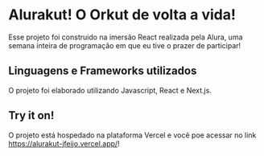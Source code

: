 # Alurakut! O Orkut de volta a vida!

Esse projeto foi construido na imersão React realizada pela Alura, uma semana inteira de programação em que eu tive o prazer de participar!

## Linguagens e Frameworks utilizados

O projeto foi elaborado utilizando Javascript, React e Next.js.

## Try it on! 

O projeto está hospedado na plataforma Vercel e você poe acessar no link https://alurakut-jfeijo.vercel.app/!
